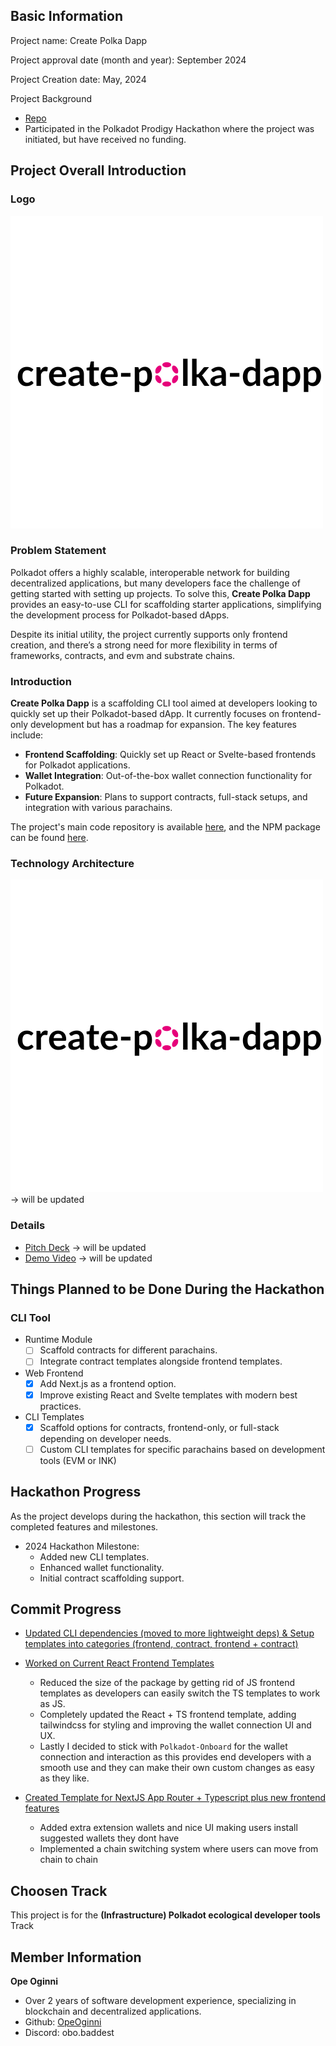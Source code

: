 ## Basic Information

Project name: Create Polka Dapp

Project approval date (month and year): September 2024

Project Creation date: May, 2024

Project Background

- [Repo](https://github.com/OpeOginni/create-polka-dapp)
- Participated in the Polkadot Prodigy Hackathon where the project was initiated, but have received no funding.

## Project Overall Introduction

### Logo

![image-20220622110833152](./docs/create-polka-dapp.png)

### Problem Statement

Polkadot offers a highly scalable, interoperable network for building decentralized applications, but many developers face the challenge of getting started with setting up projects. To solve this, **Create Polka Dapp** provides an easy-to-use CLI for scaffolding starter applications, simplifying the development process for Polkadot-based dApps.

Despite its initial utility, the project currently supports only frontend creation, and there’s a strong need for more flexibility in terms of frameworks, contracts, and evm and substrate chains.

### Introduction

**Create Polka Dapp** is a scaffolding CLI tool aimed at developers looking to quickly set up their Polkadot-based dApp. It currently focuses on frontend-only development but has a roadmap for expansion. The key features include:

- **Frontend Scaffolding**: Quickly set up React or Svelte-based frontends for Polkadot applications.
- **Wallet Integration**: Out-of-the-box wallet connection functionality for Polkadot.
- **Future Expansion**: Plans to support contracts, full-stack setups, and integration with various parachains.

The project's main code repository is available [here](https://github.com/OpeOginni/create-polka-dapp/tree/polkadot-2024-hackathon), and the NPM package can be found [here](https://www.npmjs.com/package/create-polka-dapp).

### Technology Architecture

![image-20220622110833152](./docs/create-polka-dapp.png) -> will be updated

### Details

- [Pitch Deck](https://github.com/OpeOginni/create-polka-dapp/tree/polkadot-2024-hackathon) -> will be updated
- [Demo Video](https://github.com/OpeOginni/create-polka-dapp/tree/polkadot-2024-hackathon) -> will be updated

## Things Planned to be Done During the Hackathon

### CLI Tool

- Runtime Module
  - [ ] Scaffold contracts for different parachains.
  - [ ] Integrate contract templates alongside frontend templates.
- Web Frontend
  - [x] Add Next.js as a frontend option.
  - [x] Improve existing React and Svelte templates with modern best practices.
- CLI Templates
  - [x] Scaffold options for contracts, frontend-only, or full-stack depending on developer needs.
  - [ ] Custom CLI templates for specific parachains based on development tools (EVM or INK)

## Hackathon Progress

As the project develops during the hackathon, this section will track the completed features and milestones.

- 2024 Hackathon Milestone:
  - Added new CLI templates.
  - Enhanced wallet functionality.
  - Initial contract scaffolding support.

## Commit Progress

- [Updated CLI dependencies (moved to more lightweight deps) & Setup templates into categories (frontend, contract, frontend + contract)](https://github.com/OpeOginni/create-polka-dapp/commit/13d0a79bab110845b73aec3310b9bb8c80ccf43a)

- [Worked on Current React Frontend Templates](https://github.com/OpeOginni/create-polka-dapp/commit/c1b479e8be1353d0c641227a4243969dd50f3764)

  - Reduced the size of the package by getting rid of JS frontend templates as developers can easily switch the TS templates to work as JS.
  - Completely updated the React + TS frontend template, adding tailwindcss for styling and improving the wallet connection UI and UX.
  - Lastly I decided to stick with `Polkadot-Onboard` for the wallet connection and interaction as this provides end developers with a smooth use and they can make their own custom changes as easy as they like.

- [Created Template for NextJS App Router + Typescript plus new frontend features](https://github.com/OpeOginni/create-polka-dapp/commit/b6d627b0e6cba04f3762b571601f5de9ebfc5189)
  - Added extra extension wallets and nice UI making users install suggested wallets they dont have
  - Implemented a chain switching system where users can move from chain to chain

## Choosen Track

This project is for the **(Infrastructure) Polkadot ecological developer tools** Track

## Member Information

**Ope Oginni**

- Over 2 years of software development experience, specializing in blockchain and decentralized applications.
- Github: [OpeOginni](https://github.com/OpeOginni)
- Discord: obo.baddest

